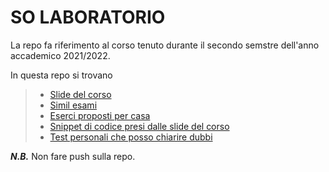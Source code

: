 # SO LABORATORIO

La repo fa riferimento al corso tenuto durante il secondo semstre dell'anno accademico 2021/2022.  

In questa repo si trovano
>* [Slide del corso](https://github.com/ElBlasco69/SO/tree/main/slideCorso)
>* [Simil esami](https://github.com/ElBlasco69/SO/tree/main/similEsame)
>* [Eserci proposti per casa](https://github.com/ElBlasco69/SO/tree/main/eserciziPerCasa)
>* [Snippet di codice presi dalle slide del corso](https://github.com/ElBlasco69/SO/tree/main/codiciSlide)
>* [Test personali che posso chiarire dubbi](https://github.com/ElBlasco69/SO/tree/main/testPersonali)

***N.B.*** Non fare push sulla repo.

